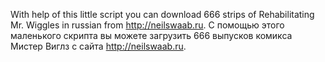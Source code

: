 
With help of this little script you can download 666 strips of Rehabilitating Mr. Wiggles in russian from http://neilswaab.ru. 
С помощью этого маленького скрипта вы можете загрузить 666 выпусков комикса Мистер Виглз с сайта http://neilswaab.ru.

